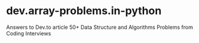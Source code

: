 # dev.array-problems.in-python
Answers to Dev.to article 50+ Data Structure and Algorithms Problems from Coding Interviews

